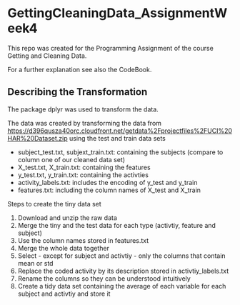 # GettingCleaningData_AssignmentWeek4

This repo was created for the Programming Assignment of the course Getting and Cleaning Data. 

For a further explanation see also the CodeBook.

## Describing the Transformation
The package dplyr was used to transform the data.

The data was created by transforming the data from 
https://d396qusza40orc.cloudfront.net/getdata%2Fprojectfiles%2FUCI%20HAR%20Dataset.zip
using the test and train data sets
- subject_test.txt, subjext_train.txt: containing the subjects (compare to column
one of our cleaned data set)
- X_test.txt, X_train.txt: containing the features
- y_test.txt, y_train.txt: containing the activties
- activity_labels.txt: includes the encoding of y_test and y_train
- features.txt: including the column names of X_test and X_train

Steps to create the tiny data set
1. Download and unzip the raw data
2. Merge the tiny and the test data for each type (activtiy, feature and subject)
3. Use the column names stored in features.txt
4. Merge the whole data together
5. Select - except for subject and activtiy - only the columns that contain mean
or std
6. Replace the coded activity by its description stored in activtiy_labels.txt 
7. Rename the columns so they can be understood intuitively 
8. Create a tidy data set containing the average of each variable for each 
subject and activtiy and store it
